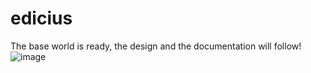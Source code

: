 # edicius

The base world is ready, the design and the documentation will follow!
![image](https://user-images.githubusercontent.com/56882255/153735021-70445865-7615-4402-986e-5840dcf137b8.png)
